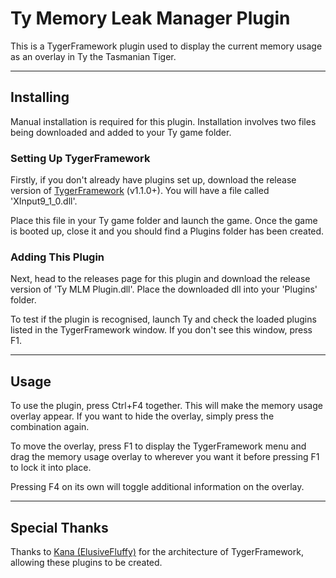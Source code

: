 
# Ty Memory Leak Manager Plugin

This is a TygerFramework plugin used to display the current memory usage as an overlay in Ty the Tasmanian Tiger.

---

## Installing

Manual installation is required for this plugin. Installation involves two files being downloaded and added to your Ty game folder.

### Setting Up TygerFramework

Firstly, if you don't already have plugins set up, download the release version of [TygerFramework](https://github.com/ElusiveFluffy/TygerFramework/releases) (v1.1.0+). You will have a file called 'XInput9_1_0.dll'. 

Place this file in your Ty game folder and launch the game. Once the game is booted up, close it and you should find a Plugins folder has been created. 

### Adding This Plugin

Next, head to the releases page for this plugin and download the release version of 'Ty MLM Plugin.dll'. Place the downloaded dll into your 'Plugins' folder.

To test if the plugin is recognised, launch Ty and check the loaded plugins listed in the TygerFramework window. If you don't see this window, press F1.

---

## Usage

To use the plugin, press Ctrl+F4 together. This will make the memory usage overlay appear. If you want to hide the overlay, simply press the combination again.

To move the overlay, press F1 to display the TygerFramework menu and drag the memory usage overlay to wherever you want it before pressing F1 to lock it into place.

Pressing F4 on its own will toggle additional information on the overlay.

---

## Special Thanks

Thanks to [Kana (ElusiveFluffy)](https://github.com/ElusiveFluffy) for the architecture of TygerFramework, allowing these plugins to be created.